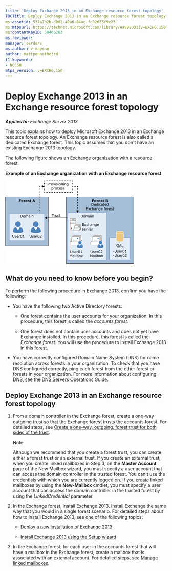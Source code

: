 ```yaml
---
title: 'Deploy Exchange 2013 in an Exchange resource forest topology'
TOCTitle: Deploy Exchange 2013 in an Exchange resource forest topology
ms:assetid: 537a7b2b-d002-40a6-84ae-fd02635f9e23
ms:mtpsurl: https://technet.microsoft.com/library/Aa998031(v=EXCHG.150)
ms:contentKeyID: 50406263
ms.reviewer: 
manager: serdars
ms.author: v-mapenn
author: mattpennathe3rd
f1.keywords:
- NOCSH
mtps_version: v=EXCHG.150
---
```


# Deploy Exchange 2013 in an Exchange resource forest topology

_**Applies to:** Exchange Server 2013_

This topic explains how to deploy Microsoft Exchange 2013 in an Exchange resource forest topology. An Exchange resource forest is also called a dedicated Exchange forest. This topic assumes that you don't have an existing Exchange 2013 topology.

The following figure shows an Exchange organization with a resource forest.

**Example of an Exchange organization with an Exchange resource forest**

![Complex Exchange organization with resource forest](images/Aa998031.706725cf-e520-4b89-a275-acd8fb58943a(EXCHG.150).gif "Complex Exchange organization with resource forest")

## What do you need to know before you begin?

To perform the following procedure in Exchange 2013, confirm you have the following:

  - You have the following two Active Directory forests:

      - One forest contains the user accounts for your organization. In this procedure, this forest is called the *accounts forest*.

      - One forest does not contain user accounts and does not yet have Exchange installed. In this procedure, this forest is called the *Exchange forest*. You will use the procedure to install Exchange 2013 in this forest.

  - You have correctly configured Domain Name System (DNS) for name resolution across forests in your organization. To check that you have DNS configured correctly, ping each forest from the other forest or forests in your organization. For more information about configuring DNS, see the [DNS Servers Operations Guide](https://go.microsoft.com/fwlink/p/?linkid=282295).

## Deploy Exchange 2013 in an Exchange resource forest topology

1. From a domain controller in the Exchange forest, create a one-way outgoing trust so that the Exchange forest trusts the accounts forest. For detailed steps, see [Create a one-way, outgoing, forest trust for both sides of the trust](https://go.microsoft.com/fwlink/p/?linkid=69130).

    > [!NOTE]
    > Although we recommend that you create a forest trust, you can create either a forest trust or an external trust. If you create an external trust, when you create linked mailboxes in Step&nbsp;3, on the <STRONG>Master Account</STRONG> page of the New Mailbox wizard, you must specify a user account that can access the domain controller in the trusted forest. You can't use the credentials with which you are currently logged on. If you create linked mailboxes by using the <STRONG>New-Mailbox</STRONG> cmdlet, you must specify a user account that can access the domain controller in the trusted forest by using the <EM>LinkedCredential</EM> parameter.

2. In the Exchange forest, install Exchange 2013. Install Exchange the same way that you would in a single forest scenario. For detailed steps about how to install Exchange 2013, see one of the following topics:

      - [Deploy a new installation of Exchange 2013](deploy-a-new-installation-of-exchange-2013-exchange-2013-help.md)

      - [Install Exchange 2013 using the Setup wizard](install-exchange-2013-using-the-setup-wizard-exchange-2013-help.md)

3. In the Exchange forest, for each user in the accounts forest that will have a mailbox in the Exchange forest, create a mailbox that is associated with an external account. For detailed steps, see [Manage linked mailboxes](manage-linked-mailboxes-exchange-2013-help.md).
